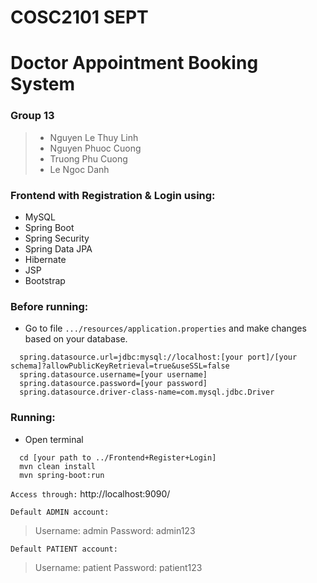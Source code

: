 # COSC2101 SEPT

# Doctor Appointment Booking System

### Group 13
> * Nguyen Le Thuy Linh
> * Nguyen Phuoc Cuong
> * Truong Phu Cuong
> * Le Ngoc Danh

### Frontend with Registration & Login using:
* MySQL
* Spring Boot
* Spring Security
* Spring Data JPA
* Hibernate
* JSP
* Bootstrap

### Before running:
- Go to file `.../resources/application.properties` and make changes based on your database.
    
```spel
  spring.datasource.url=jdbc:mysql://localhost:[your port]/[your schema]?allowPublicKeyRetrieval=true&useSSL=false
  spring.datasource.username=[your username]
  spring.datasource.password=[your password]
  spring.datasource.driver-class-name=com.mysql.jdbc.Driver
```
### Running:
- Open terminal
```
  cd [your path to ../Frontend+Register+Login]
  mvn clean install
  mvn spring-boot:run
```
`Access through:` http://localhost:9090/

`Default ADMIN account:`
> Username: admin
> Password: admin123

`Default PATIENT account:`
> Username: patient
> Password: patient123
    
   
